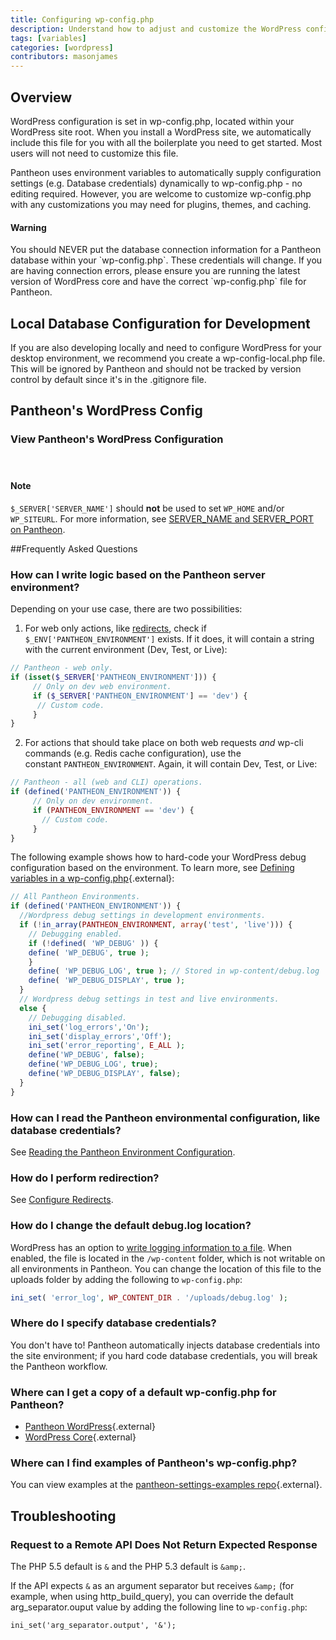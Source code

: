 ```yaml
---
title: Configuring wp-config.php
description: Understand how to adjust and customize the WordPress configuration file for your Pantheon WordPress site.
tags: [variables]
categories: [wordpress]
contributors: masonjames
---
```

## Overview

WordPress configuration is set in wp-config.php, located within your WordPress site root. When you install a WordPress site, we automatically include this file for you with all the boilerplate you need to get started. Most users will not need to customize this file.

Pantheon uses environment variables to automatically supply configuration settings (e.g. Database credentials) dynamically to wp-config.php - no editing required. However, you are welcome to customize wp-config.php with any customizations you may need for plugins, themes, and caching.

<div class="alert alert-danger" role="alert"><h4 class="info">Warning</h4>
<p markdown="1">You should NEVER put the database connection information for a Pantheon database within your `wp-config.php`. These credentials will change. If you are having connection errors, please ensure you are running the latest version of WordPress core and have the correct `wp-config.php` file for Pantheon.</p>
</div>

## Local Database Configuration for Development

If you are also developing locally and need to configure WordPress for your desktop environment, we recommend you create a wp-config-local.php file. This will be ignored by Pantheon and should not be tracked by version control by default since it's in the .gitignore file.

## Pantheon's WordPress Config

<div class="panel panel-drop panel-guide" id="accordion">
<div class="panel-heading panel-drop-heading">
<a class="accordion-toggle panel-drop-title collapsed" data-toggle="collapse" data-parent="#accordion" data-proofer-ignore data-target="#pantheon-wp-config-php">
<h3 class="info panel-title panel-drop-title" style="cursor:pointer;"><span style="line-height:.9" class="glyphicons glyphicons-wrench"></span>View Pantheon's WordPress Configuration</h3>
</a>
</div>
<div id="pantheon-wp-config-php" class="collapse" markdown="1" style="padding:10px;">

<script src="//gist-it.appspot.com/https://github.com/pantheon-systems/wordpress/blob/master/wp-config.php?footer=minimal"></script>
</div>
</div>

<div class="alert alert-info" role="alert">
<h4 class="info">Note</h4><p><code>$_SERVER['SERVER_NAME']</code> should <strong>not</strong> be used to set <code>WP_HOME</code> and/or <code>WP_SITEURL</code>. For more information, see <a href="/docs/server_name-and-server_port/">SERVER_NAME and SERVER_PORT on Pantheon</a>.</p></div>



##Frequently Asked Questions

### How can I write logic based on the Pantheon server environment?

Depending on your use case, there are two possibilities:

1. For web only actions, like [redirects](/docs/domains/#primary-domain), check if `$_ENV['PANTHEON_ENVIRONMENT']` exists. If it does, it will contain a string with the current environment (Dev, Test, or Live):

 ```php
 // Pantheon - web only.
 if (isset($_SERVER['PANTHEON_ENVIRONMENT'])) {
      // Only on dev web environment.
      if ($_SERVER['PANTHEON_ENVIRONMENT'] == 'dev') {
       // Custom code.
      }
 }
 ```

2. For actions that should take place on both web requests _and_ wp-cli commands (e.g. Redis cache configuration), use the constant `PANTHEON_ENVIRONMENT`. Again, it will contain Dev, Test, or Live:

 ```php
 // Pantheon - all (web and CLI) operations.
 if (defined('PANTHEON_ENVIRONMENT')) {
      // Only on dev environment.
      if (PANTHEON_ENVIRONMENT == 'dev') {
        // Custom code.
      }
 }
 ```

The following example shows how to hard-code your WordPress debug configuration based on the environment. To learn more, see [Defining variables in a wp-config.php](https://codex.wordpress.org/Editing_wp-config.php){.external}:

```php
// All Pantheon Environments.
if (defined('PANTHEON_ENVIRONMENT')) {
  //Wordpress debug settings in development environments.
  if (!in_array(PANTHEON_ENVIRONMENT, array('test', 'live'))) {
    // Debugging enabled.
    if (!defined( 'WP_DEBUG' )) {
    define( 'WP_DEBUG', true );
    }
    define( 'WP_DEBUG_LOG', true ); // Stored in wp-content/debug.log
    define( 'WP_DEBUG_DISPLAY', true );
  }
  // Wordpress debug settings in test and live environments.
  else {
    // Debugging disabled.
    ini_set('log_errors','On');
    ini_set('display_errors','Off');
    ini_set('error_reporting', E_ALL );
    define('WP_DEBUG', false);
    define('WP_DEBUG_LOG', true);
    define('WP_DEBUG_DISPLAY', false);
  }
}
```

### How can I read the Pantheon environmental configuration, like database credentials?

See [Reading the Pantheon Environment Configuration](/docs/read-environment-config/).

### How do I perform redirection?

See [Configure Redirects](/docs/redirects/).

### How do I change the default debug.log location?

WordPress has an option to <a href="/docs/logs/#how-do-i-enable-error-logging-for-wordpress" data-proofer-ignore>write logging information to a file</a>. When enabled, the file is located in the `/wp-content` folder, which is not writable on all environments in Pantheon. You can change the location of this file to the uploads folder by adding the following to `wp-config.php`:

```php
ini_set( 'error_log', WP_CONTENT_DIR . '/uploads/debug.log' );
```

### Where do I specify database credentials?

You don't have to! Pantheon automatically injects database credentials into the site environment; if you hard code database credentials, you will break the Pantheon workflow.

### Where can I get a copy of a default wp-config.php for Pantheon?

- [Pantheon WordPress](https://github.com/pantheon-systems/WordPress/blob/master/wp-config.php){.external}
- [WordPress Core](https://github.com/WordPress/WordPress/blob/master/wp-config-sample.php){.external}

### Where can I find examples of Pantheon's wp-config.php?
You can view examples at the [pantheon-settings-examples repo](https://github.com/pantheon-systems/pantheon-settings-examples/tree/master/wordpress){.external}.

## Troubleshooting
### Request to a Remote API Does Not Return Expected Response

The PHP 5.5 default is `&` and the PHP 5.3 default is `&amp;`.

If the API expects `&` as an argument separator but receives `&amp;` (for example, when using http_build_query), you can override the default arg_separator.ouput value by adding the following line to `wp-config.php`:

```ini_set('arg_separator.output', '&');```
